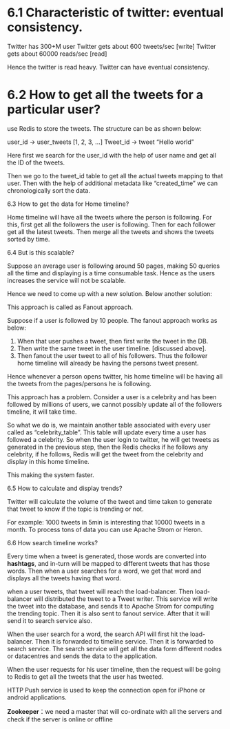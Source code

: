 # 6.1 Characteristic of twitter: eventual consistency.

Twitter has 300+M user
Twitter gets about 600 tweets/sec [write]
Twitter gets about 60000 reads/sec [read]

Hence the twitter is read heavy. Twitter can have eventual consistency.

# 6.2 How to get all the tweets for a particular user?
use Redis to store the tweets. The structure can be as shown below:

user_id -> user_tweets [1, 2, 3, …]
Tweet_id -> tweet “Hello world”

Here first we search for the user_id with the help of user name and get all the ID of the tweets.

Then we go to the tweet_id table to get all the actual tweets mapping to that user. Then with the help of additional metadata like “created_time” we can chronologically sort the data.

6.3 How to get the data for Home timeline?

Home timeline will have all the tweets where the person is following.
For this, first get all the followers the user is following.
Then for each follower get all the latest tweets.
Then merge all the tweets and shows the tweets sorted by time.

6.4 But is this scalable?

Suppose an average user is following around 50 pages, making 50 queries all the time and displaying is a time consumable task. Hence as the users increases the service will not be scalable.

Hence we need to come up with a new solution. Below another solution:

This approach is called as Fanout approach.

Suppose if a user is followed by 10 people. The fanout approach works as below:

1. When that user pushes a tweet, then first write the tweet in the DB.
2. Then write the same tweet in the user timeline. [discussed above].
3. Then fanout the user tweet to all of his followers. Thus the follower home timeline will already be having the persons tweet present.

Hence whenever a person opens twitter, his home timeline will be having all the tweets from the pages/persons he is following.

This approach has a problem. Consider a user is a celebrity and has been followed by millions of users, we cannot possibly update all of the followers timeline, it will take time.

So what we do is, we maintain another table associated with every user called as “celebrity_table”. This table will update every time a user has followed a celebrity. So when the user login to twitter, he will get tweets as generated in the previous step, then the Redis checks if he follows any celebrity, if he follows, Redis will get the tweet from the celebrity and display in this home timeline.

This making the system faster.

6.5 How to calculate and display trends?

Twitter will calculate the volume of the tweet and time taken to generate that tweet to know if the topic is trending or not.

For example:
1000 tweets in 5min is interesting that 10000 tweets in a month. To process tons of data you can use Apache Strom or Heron.

6.6 How search timeline works?

Every time when a tweet is generated, those words are converted into **hashtags**, 
and in-turn will be mapped to different tweets that has those words.
Then when a user searches for a word, we get that word and displays all the tweets having that word.

when a user tweets, that tweet will reach the load-balancer. Then load-balancer will distributed the tweet to a Tweet writer. 
This service will write the tweet into the database, and sends it to Apache Strom for computing the trending topic. 
Then it is also sent to fanout service. After that it will send it to search service also.

When the user search for a word, the search API will first hit the load-balancer. Then it is forwarded to timeline service. 
Then it is forwarded to search service. 
The search service will get all the data form different nodes or datacentres and sends the data to the application.

When the user requests for his user timeline, then the request will be going to Redis to get all the tweets that the user has tweeted.

HTTP Push service is used to keep the connection open for iPhone or android applications.

**Zookeeper**：we need a master that will co-ordinate with all the servers and check if the server is online or offline
 
